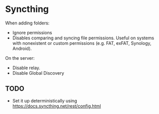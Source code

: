 # Syncthing

When adding folders:
- Ignore permissions
- Disables comparing and syncing file permissions. Useful on systems with nonexistent or custom permissions (e.g. FAT, exFAT, Synology, Android).

On the server:
- Disable relay.
- Disable Global Discovery

## TODO
- Set it up deterministically using https://docs.syncthing.net/rest/config.html
